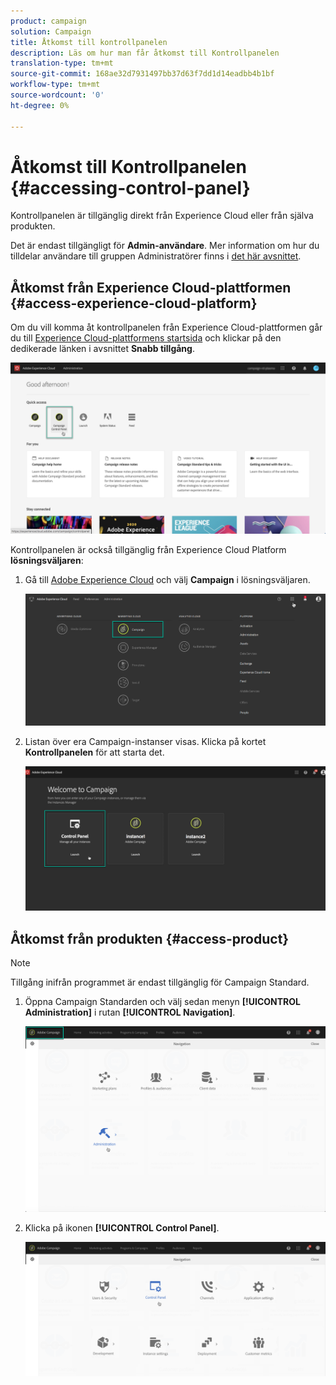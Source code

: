 ```yaml
---
product: campaign
solution: Campaign
title: Åtkomst till kontrollpanelen
description: Läs om hur man får åtkomst till Kontrollpanelen
translation-type: tm+mt
source-git-commit: 168ae32d7931497bb37d63f7dd1d14eadbb4b1bf
workflow-type: tm+mt
source-wordcount: '0'
ht-degree: 0%

---
```



# Åtkomst till Kontrollpanelen {#accessing-control-panel}

Kontrollpanelen är tillgänglig direkt från Experience Cloud eller från själva produkten.

Det är endast tillgängligt för **Admin-användare**. Mer information om hur du tilldelar användare till gruppen Administratörer finns i [det här avsnittet](../../discover/using/managing-permissions.md).

## Åtkomst från Experience Cloud-plattformen {#access-experience-cloud-platform}

Om du vill komma åt kontrollpanelen från Experience Cloud-plattformen går du till [Experience Cloud-plattformens startsida](https://experiencecloud.adobe.com/) och klickar på den dedikerade länken i avsnittet **Snabb tillgång**.

![](assets/do-not-localize/quickaccess.png)

Kontrollpanelen är också tillgänglig från Experience Cloud Platform **lösningsväljaren**:

1. Gå till [Adobe Experience Cloud](https://experiencecloud.adobe.com/) och välj **Campaign** i lösningsväljaren.

   ![](assets/do-not-localize/control_panel_access1.png)

1. Listan över era Campaign-instanser visas. Klicka på kortet **Kontrollpanelen** för att starta det.

   ![](assets/do-not-localize/control_panel_access2.png)

## Åtkomst från produkten {#access-product}

>[!NOTE]
>
>Tillgång inifrån programmet är endast tillgänglig för Campaign Standard.

1. Öppna Campaign Standarden och välj sedan menyn **[!UICONTROL Administration]** i rutan **[!UICONTROL Navigation]**.

   ![](assets/control_panel_access3.png)

1. Klicka på ikonen **[!UICONTROL Control Panel]**.

   ![](assets/control_panel_access4.png)
